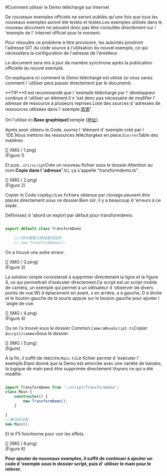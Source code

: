 #Comment utiliser le Demo téléchargé sur Internet

De nouveaux exemples officiels ne seront publiés qu'une fois que tous les nouveaux exemples auront été testés et testés.Les exemples utilisés dans le nouveau document ne peuvent donc pas être consultés directement sur l 'exemple de l' Internet officiel pour le moment.

Pour résoudre ce problème à titre provisoire, les autorités joindront l'adresse GIT du code source à l'utilisation du nouvel exemple, ce qui nécessitera la configuration de l'adresse de l'émetteur.

Le document sera mis à jour de manière synchrone après la publication officielle du nouvel exemple.

On expliquera ici comment le Demo téléchargé est utilisé (si vous savez comment l 'utiliser peut passer directement par le document).

**TIP:**Il est recommandé que l 'exemple téléchargé par l' développeur continue d 'utiliser un élément.Il n 'est donc pas nécessaire de modifier l' adresse de ressource à plusieurs reprises.Liste des sources d 'adresses de ressources utilisées dans l' exemple:[资源](http://localhost/LayaAir2_Auto/%3Chttps://github.com/layabox/layaair-demo/tree/master/h5/res/threeDimen%3E)".

On l'utilise ici.**Base graphique**Exemple ([地址](http://localhost/LayaAir2_Auto/%3Chttps://github.com/layabox/layaair-demo/blob/master/h5/3d/ts/LayaAir3D_Sprite3D/TransformDemo.ts%3E)).

Après avoir obtenu le Code, ouvrez l 'élément d' exemple créé par l 'IDE.Nous mettons les ressources téléchargées en place.`bin/res`Table des matières

[] (IMG / 1.png) <br > (Figure 1)

Et puis...`src/script`Crée un nouveau fichier sous le dossier.Attention au nom.**Copie dans l 'adresse**".Ici, ça s'appelle "transformdemo.ts".

[] (IMG / 2.png) <br > (Figure 2)

Copier le Code copié`git`Les fichiers obtenus par clonage peuvent être placés directement sous ce dossier.Bien sûr, il y a beaucoup d 'erreurs à ce stade.

Définissez d 'abord un export par défaut pour transformdemo.


```typescript

export default class TransformDemo
    
    ///同时需要注释掉最顶层的
    // new TransformDemo();
```


On a trouvé une autre erreur.

[] (IMG / 3.ping) <br > (Figure 3)

La solution simple consisterait à supprimer directement la ligne et la figure 4, ce qui permettrait d'exécuter directement.Ce script est un script mobile de caméra, un exemple qui permet à un utilisateur d 'observer de divers points de vue.W) d éplacement en avant, s en arrière, a à gauche, D à droite et le bouton gauche de la souris appuie sur le bouton gauche pour ajuster l 'angle de vue.

[] (IMG / 4.png) <br > (Figure 4)

Ou on l'a trouvé sous le dossier Common.`CameraMoveScript.ts`Copier à`scrpit/common`Sous le dossier.

[] (IMG / 5.png) <br > (figure)

À la fin, il suffit de réécrire.`Main.ts`Le fichier permet d 'exécuter l' exemple.Etant donné que la Demo est amorcée avec une variété de bandes, la logique de main peut être supprimée directement.Voyons ce qui a été modifié.


```typescript

import TransformDemo from "./script/TransformDemo";
class Main {
	constructor() {
		new TransformDemo();
	}

}
//激活启动类
new Main();
```


Et le F5 fonctionne pour voir les effets.

[] (IMG / 6.png) <br > (Figure 6)

**Pour ajouter de nouveaux exemples, il suffit de continuer à ajouter un code d 'exemple sous le dossier script, puis d' utiliser le main pour le relever.**